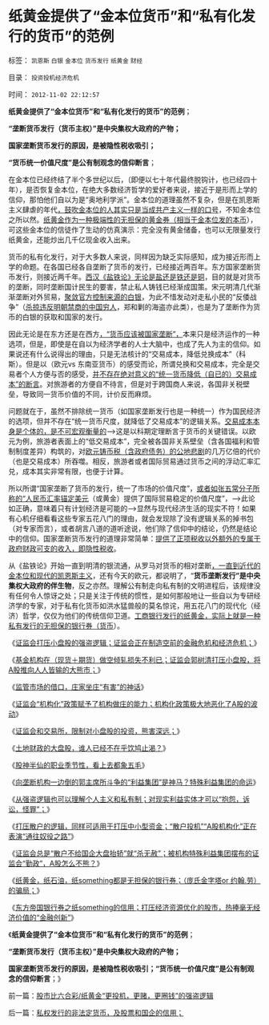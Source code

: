 # 纸黄金提供了“金本位货币”和“私有化发行的货币”的范例

标签： `凯恩斯` `白银` `金本位` `货币发行` `纸黄金` `财经` 

目录： `投资投机经济危机`

时间： `2012-11-02 22:12:57`

**纸黄金提供了“金本位货币”和“私有化发行的货币”的范例**；

**“垄断货币发行（货币主权）”是中央集权大政府的产物；**

**国家垄断货币发行的原因，是被隐性税收吸引；**

**“货币统一价值尺度”是公有制观念的信仰断言**；

在金本位已经终结了半个多世纪以后，（即便以七十年代最终脱钩计，也已经四十年），是否恢复金本位，在绝大多数经济哲学的爱好者来说，接近于是形而上学的信仰，那怕他们自以为是“奥地利学派”。金本位的道理虽然不复杂，但是在凯恩斯主义肆虐的年代[，鼓吹金本位的人其实只是当成共产主义一样的口号](../../../2011/1/3/黄金不能保值；金本位制造经济危机.md)，不知金本位之所以然。[纸黄金作为一种极端性的无担保的黄金券（相当于金本位发的本币](../../../2012/11/1/纸黄金，纸石油，纸something都是（庞氏金字塔or约翰.劳）的骗局；.md)），可这些金本位的信徒作了生动的仿真演示：完全没有黄金储备，也可以无限量发行纸黄金，还能炒出几千亿现金收入出来。

货币的私有化发行，对于大多数人来说，同样因为缺乏实际感知，成为接近形而上学的命题。在各国已经各自垄断了货币的发行，已经接近两百年。东方国家垄断货币发行，则接近两千年。[西汉《盐铁论》无论是盐还是铁还是铜](../../../2007/10/1/从《盐铁论》谈起中国人的私有财产原罪感.md)，目的就是对货币的垄断，同时垄断国计民生的要害，禁止私人铸钱已经渐成国策。宋元明清几代渐渐垄断对外贸易，[聚敛官方控制来源的白银](../../../2008/11/3/亡于内需不振！今天仍是明朝吗？.md)，为此不惜发动对走私小民的“反倭战争”（[杀掠违反明朝禁商的中国穷人](../../../2010/8/27/威继光“灭商”；中央集权社会的败灭规律.md)，郑和剿的海盗亦此类），也是为了垄断作为货币的白银的获取和国家的发行。

因此无论是在东方还是在西方[，“货币应该被国家垄断”，](../../../2012/6/25/“货币主权”仅适用于无限（赤字＝国债＝税收）.md)本来只是经济运作的一种选项，但是，即使是在自以为经济学者的人士大脑中，也成了先人为主的信仰。如果说还有什么说得出的理由，只是无法核计的“交易成本，降低兑换成本”（科斯）。但是以（欧元vs 东南亚货币）的感受而论，所谓兑换和交易成本，完全是交易者个人方便与否的感受，[并不存在绝对意义的“统一货币降低（自已的）交易成本”的断言](../../../2010/12/22/科斯是个糊涂虫和马克思主义的新制度学派.md)。对旅游者的方便自不待言，但是对于跨国商人来说，各国非关税壁垒，导致同一货币价值的不同，计价反而麻烦。

问题就在于，虽然不排除统一货币（如国家垄断发行也是一种统一）作为国民经济的选项，但并不存在“统一货币尺度，就降低了交易成本”的逻辑关系。[交易成本本身是个体的，是不可宏观衡量的](../../../2011/11/5/科斯诺奖（交易成本－企业边界）理论是错误的.md)——>这是以科期定理断言于货币的关键错误。以欧元为例，旅游者表面上的“低交易成本”，完全被各国非关系壁垒（含各国福利和管制制度差异）构筑的，对[欧元铸币税（含政府债务）的公地悲剧](../../../2011/12/7/寅吃卯粮能拉动经济吗？免费的午餐将有什么后果？.md)的几万亿倍的代价（也是交易成本）所吞噬。相反，旅游者或者国际贸易通过货币之间的浮动汇率汇兑，成本其实非常有限，也便于计算。

所以所谓“国家垄断了货币的发行，统一了市场的价值尺度”，[或者如张五常分子所称的“人民币汇率锚定美元](../../../2011/11/30/平价购买力的货币“稳定”：汇率稳定则通货膨胀.md)（或黄金）提供了国际贸易稳定的价值尺度”，——>此论如正确，意味着只有计划经济是可能的——>显然与现代经济生活的现实不符！如果有心机仔细看看这些专家五花八门的理由，就会发现除了没有逻辑关系的掉书包（对专家而言），或者胡言八道的道听途说，他们除了信仰中的结论，仍然是结论中的信仰。国家垄断货币发行的道理非常简单：[提供了正项税收以外额外的专属于政府财政可支的收入，即隐性税收](../../../2011/1/3/联汇制或将覆灭中港整体经济.md)。

从《盐铁论》开始一直到明清的银流通，从罗马对货币的相对垄断[，一直到近代的金本位和现代的凯恩斯主义](../../../2012/2/21/国际资本流动是假象,金本位不成立，货币战争也就不成立.md)，还有今天的欧元，都说明了，“**货币垄断发行”是中央集权大政府的伴生物**，反之亦然。理解公有制走向私有制的文明进程后，该规律没有任何令人惊讶之处；只是关注于传统的惯性，是如何那般地让一些自以为专研经济学的专家，对于私有化货币如洪水猛兽般的莫名惊诧，用五花八门的现代化（经济）哲学，仅仅为他们的传统信仰卫道。[工商银行发行的纸黄金，实际上就是一种私有发行的无担保的银行券（货币](../../../2012/11/1/股市比六合彩／纸黄金“更投机，更赌，更圈钱”的强盗逻辑.md)）。

《[证监会打压小盘股的强盗逻辑；证监会正在制造空前的金融危机和经济危机；](../../../2012/4/24/强盗逻辑正在制造空前的金融危机和经济危机.md)》

《[基金机构在（现货＋期货）做空倾轧损失不利已；证监会郭树清打压小盘股，将A股推向人人皆输的大熊市；](../../../2012/10/15/基金在“现货＋期货”中的倾轧，证监会对大熊市负主要责任.md)》

《[监管市场的借口，庄家坐庄“有害”的神话](../../../2012/10/16/监管市场的借口，庄家坐庄“有害”的神话.md)》

《[证监会“机构化”政策赋予了机构做庄的能力；机构化政策极大地恶化了A股的波动](../../../2012/10/17/A股的根本矛盾是长子继承权和市场经济的矛盾.md)》

《[证监会和交易所，限制对小盘股的投资，熊害深远；](../../../2012/10/18/限制对小盘股的投资，熊害深远；.md)》

《[土地财政的大盘股，谁人已经不在乎饮鸠止渴？](../../../2012/10/18/土地财政的大盘股，谁人已经不在乎饮鸠止渴？.md)》

《[股神半仙的职业季节性，看上去都象五毛](../../../2012/10/23/股神半仙的职业季节性，为什么极似五毛？.md)》

《[向垄断机构一边倒的郭主席所斗争的“利益集团”是神马？特殊利益集团的命运](../../../2012/10/25/郭树清主席的执政自辩，芮萌教授的强盗逻辑.md)》

《[从强盗逻辑也可以理解个人主义和私有制；对现实利益实体才可以“抱怨，诉讼，怪罪”；](../../../2012/10/27/从强盗逻辑去理解市场经济.md)》

《[打压散户的逻辑，同样可适用于打压中小型资金；“散户投机”“A股机构化”正在表演“通往奴役之路”](../../../2012/10/27/郭主席要把A股变成单一垄断的大基金？.md)》

《[证监会总是“散户不给国企大盘抬轿”就“杀无赦”；被机构特殊利益集团摆布的证监会“勤政”，A股怎么不熊？](../../../2012/10/31/“散户不给国企大盘抬轿”就“杀无赦”.md)》

《[纸黄金，纸石油，纸something都是无担保的银行券；（庞氏金字塔or 约翰.劳）的骗局；](../../../2012/11/1/纸黄金，纸石油，纸something都是（庞氏金字塔or约翰.劳）的骗局；.md)》

《[东方帝国银行券之纸something的信用；打压经济资源优化的股市，热捧毫无经济价值的“金融创新”](../../../2012/11/1/股市比六合彩／纸黄金“更投机，更赌，更圈钱”的强盗逻辑.md)》

《**纸黄金提供了“金本位货币”和“私有化发行的货币”的范例**；

**“垄断货币发行（货币主权）”是中央集权大政府的产物；**

**国家垄断货币发行的原因，是被隐性税收吸引；“货币统一价值尺度”是公有制观念的信仰断言**；》



前一篇：[股市比六合彩/纸黄金“更投机，更赌，更圈钱”的强盗逻辑](../../../2012/11/1/股市比六合彩／纸黄金“更投机，更赌，更圈钱”的强盗逻辑.md)

后一篇：[私权发行的非法定货币，及股票和国企的信用；](../../../2012/11/2/私权发行的非法定货币，及股票和国企的信用；.md)